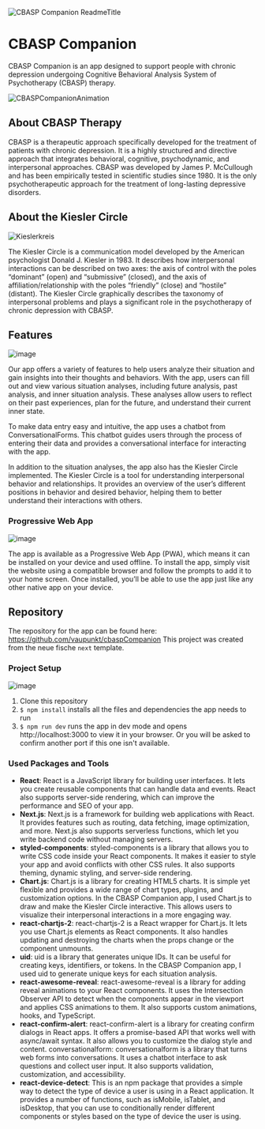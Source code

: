 ![CBASP Companion ReadmeTitle](https://github.com/vaupunkt/cbaspCompanion/assets/119793693/26cf464b-412d-492a-b107-9997921bad76)

# CBASP Companion

CBASP Companion is an app designed to support people with chronic depression undergoing Cognitive Behavioral Analysis System of Psychotherapy (CBASP) therapy.

![CBASPCompanionAnimation](https://github.com/vaupunkt/cbaspCompanion/assets/119793693/a53da82a-602b-486b-bf46-c015d1d6e093)

## About CBASP Therapy

CBASP is a therapeutic approach specifically developed for the treatment of patients with chronic depression. It is a highly structured and directive approach that integrates behavioral, cognitive, psychodynamic, and interpersonal approaches. CBASP was developed by James P. McCullough and has been empirically tested in scientific studies since 1980. It is the only psychotherapeutic approach for the treatment of long-lasting depressive disorders.

## About the Kiesler Circle
![Kieslerkreis](https://github.com/vaupunkt/cbaspCompanion/assets/119793693/335920c1-b318-4982-aa5b-8eaabfaeba0a)

The Kiesler Circle is a communication model developed by the American psychologist Donald J. Kiesler in 1983. It describes how interpersonal interactions can be described on two axes: the axis of control with the poles “dominant” (open) and “submissive” (closed), and the axis of affiliation/relationship with the poles “friendly” (close) and “hostile” (distant). The Kiesler Circle graphically describes the taxonomy of interpersonal problems and plays a significant role in the psychotherapy of chronic depression with CBASP.

## Features
![image](https://github.com/vaupunkt/cbaspCompanion/assets/119793693/92e0e6db-f650-447e-8998-724fb92a611c)

Our app offers a variety of features to help users analyze their situation and gain insights into their thoughts and behaviors. With the app, users can fill out and view various situation analyses, including future analysis, past analysis, and inner situation analysis. These analyses allow users to reflect on their past experiences, plan for the future, and understand their current inner state.

To make data entry easy and intuitive, the app uses a chatbot from ConversationalForms. This chatbot guides users through the process of entering their data and provides a conversational interface for interacting with the app.

In addition to the situation analyses, the app also has the Kiesler Circle implemented. The Kiesler Circle is a tool for understanding interpersonal behavior and relationships. It provides an overview of the user’s different positions in behavior and desired behavior, helping them to better understand their interactions with others.

### Progressive Web App
![image](https://github.com/vaupunkt/cbaspCompanion/assets/119793693/91021bce-7599-4266-9f36-ba9146d25b07)

The app is available as a Progressive Web App (PWA), which means it can be installed on your device and used offline. To install the app, simply visit the website using a compatible browser and follow the prompts to add it to your home screen. Once installed, you’ll be able to use the app just like any other native app on your device.

## Repository

The repository for the app can be found here: https://github.com/vaupunkt/cbaspCompanion
This project was created from the neue fische `next` template.

### Project Setup
![image](https://github.com/vaupunkt/cbaspCompanion/assets/119793693/024e34ce-37a2-4e28-98a7-168bf7e3ff23)

1. Clone this repository
2. `$ npm install` installs all the files and dependencies the app needs to run
3. `$ npm run dev` runs the app in dev mode and opens http://localhost:3000 to view it in your browser. Or you will be asked to confirm another port if this one isn't available.

### Used Packages and Tools

- **React**: React is a JavaScript library for building user interfaces. It lets you create reusable components that can handle data and events. React also supports server-side rendering, which can improve the performance and SEO of your app.
- **Next.js**: Next.js is a framework for building web applications with React. It provides features such as routing, data fetching, image optimization, and more. Next.js also supports serverless functions, which let you write backend code without managing servers.
- **styled-components**: styled-components is a library that allows you to write CSS code inside your React components. It makes it easier to style your app and avoid conflicts with other CSS rules. It also supports theming, dynamic styling, and server-side rendering.
- **Chart.js**: Chart.js is a library for creating HTML5 charts. It is simple yet flexible and provides a wide range of chart types, plugins, and customization options. In the CBASP Companion app, I used Chart.js to draw and make the Kiesler Circle interactive. This allows users to visualize their interpersonal interactions in a more engaging way.
- **react-chartjs-2**: react-chartjs-2 is a React wrapper for Chart.js. It lets you use Chart.js elements as React components. It also handles updating and destroying the charts when the props change or the component unmounts.
- **uid**: uid is a library that generates unique IDs. It can be useful for creating keys, identifiers, or tokens. In the CBASP Companion app, I used uid to generate unique keys for each situation analysis.
- **react-awesome-reveal**: react-awesome-reveal is a library for adding reveal animations to your React components. It uses the Intersection Observer API to detect when the components appear in the viewport and applies CSS animations to them. It also supports custom animations, hooks, and TypeScript.
- **react-confirm-alert**: react-confirm-alert is a library for creating confirm dialogs in React apps. It offers a promise-based API that works well with async/await syntax. It also allows you to customize the dialog style and content.
conversationalform: conversationalform is a library that turns web forms into conversations. It uses a chatbot interface to ask questions and collect user input. It also supports validation, customization, and accessibility.
- **react-device-detect**: This is an npm package that provides a simple way to detect the type of device a user is using in a React application. It provides a number of functions, such as isMobile, isTablet, and isDesktop, that you can use to conditionally render different components or styles based on the type of device the user is using.
